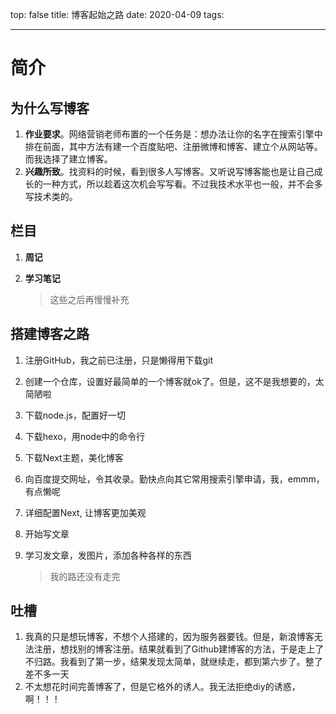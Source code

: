 top: false
title: 博客起始之路
date: 2020-04-09
tags: 

---

# 简介

## 为什么写博客

1. **作业要求**。网络营销老师布置的一个任务是：想办法让你的名字在搜索引擎中排在前面，其中方法有建一个百度贴吧、注册微博和博客、建立个从网站等。而我选择了建立博客。
2. **兴趣所致**。找资料的时候，看到很多人写博客。又听说写博客能也是让自己成长的一种方式，所以趁着这次机会写写看。不过我技术水平也一般，并不会多写技术类的。

## 栏目

1. **周记**

2. **学习笔记**

   > 这些之后再慢慢补充

<!--more-->

## 搭建博客之路

1. 注册GitHub，我之前已注册，只是懒得用下载git

2. 创建一个仓库，设置好最简单的一个博客就ok了。但是，这不是我想要的，太简陋啦

3. 下载node.js，配置好一切

4. 下载hexo，用node中的命令行

5. 下载Next主题，美化博客

6. 向百度提交网址，令其收录。勤快点向其它常用搜索引擎申请，我，emmm，有点懒呢

7. 详细配置Next, 让博客更加美观 

8. 开始写文章

9. 学习发文章，发图片，添加各种各样的东西

   > 我的路还没有走完

## 吐槽

1. 我真的只是想玩博客，不想个人搭建的，因为服务器要钱。但是，新浪博客无法注册，想找别的博客注册。结果就看到了Github建博客的方法，于是走上了不归路。我看到了第一步，结果发现太简单，就继续走，都到第六步了。整了差不多一天
2. 不太想花时间完善博客了，但是它格外的诱人。我无法拒绝diy的诱惑，啊！！！